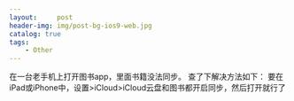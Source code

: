 ```yaml
---
layout:     post
header-img: img/post-bg-ios9-web.jpg
catalog: true
tags:
    - Other
---
```


在一台老手机上打开图书app，里面书籍没法同步。
查了下解决方法如下：
要在iPad或iPhone中，设置>iCloud>iCloud云盘和图书都开启同步，然后打开就行了


